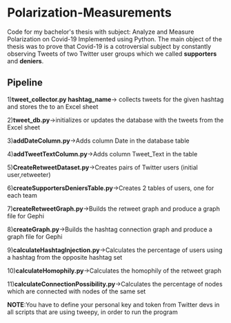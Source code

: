 # Polarization-Measurements
Code for my bachelor's thesis with subject: Analyze and Measure Polarization on Covid-19
Implemented using Python. The main object of the thesis was to prove that Covid-19 is a cotroversial subject by constantly observing Tweets of two Twitter user groups which we called **supporters** and **deniers**.

Pipeline
--------

1)**tweet_collector.py hashtag_name**-> collects tweets for the given hashtag and stores the to an Excel sheet

2)**tweet_db.py**->initializes or updates the database with the tweets from the Excel sheet

3)**addDateColumn.py**->Adds column Date in the database table

4)**addTweetTextColumn.py**->Adds column Tweet_Text in the table

5)**CreateRetweetDataset.py**->Creates pairs of Twitter users (initial user,retweeter)

6)**createSupportersDeniersTable.py**->Creates 2 tables of users, one for each team

7)**createRetweetGraph.py**->Builds the retweet graph and produce a graph file for Gephi

8)**createGraph.py**->Builds the hashtag connection graph and produce a graph file for Gephi

9)**calculateHashtagInjection.py**->Calculates the percentage of users using a hashtag from the opposite hashtag set

10)**calculateHomophily.py**->Calculates the homophily of the retweet graph

11)**calculateConnectionPossibility.py**->Calculates the percentage of nodes which are connected with nodes of the same set


**NOTE**:You have to define your personal key and token from Twitter devs in all scripts that are using tweepy, in order to run the program
